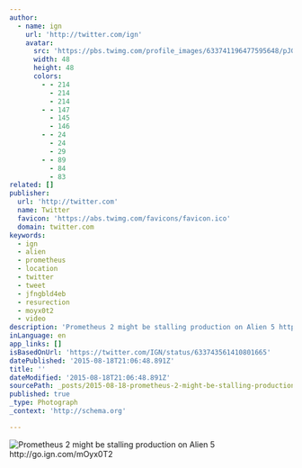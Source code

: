 ```yaml
---
author:
  - name: ign
    url: 'http://twitter.com/ign'
    avatar:
      src: 'https://pbs.twimg.com/profile_images/633741196477595648/pJG7b0Rj_normal.jpg'
      width: 48
      height: 48
      colors:
        - - 214
          - 214
          - 214
        - - 147
          - 145
          - 146
        - - 24
          - 24
          - 29
        - - 89
          - 84
          - 83
related: []
publisher:
  url: 'http://twitter.com'
  name: Twitter
  favicon: 'https://abs.twimg.com/favicons/favicon.ico'
  domain: twitter.com
keywords:
  - ign
  - alien
  - prometheus
  - location
  - twitter
  - tweet
  - jfngbld4eb
  - resurection
  - moyx0t2
  - video
description: 'Prometheus 2 might be stalling production on Alien 5 http://go.ign.com/mOyx0T2'
inLanguage: en
app_links: []
isBasedOnUrl: 'https://twitter.com/IGN/status/633743561410801665'
datePublished: '2015-08-18T21:06:48.891Z'
title: ''
dateModified: '2015-08-18T21:06:48.891Z'
sourcePath: _posts/2015-08-18-prometheus-2-might-be-stalling-production-on-alien-5-http.md
published: true
_type: Photograph
_context: 'http://schema.org'

---
```

![Prometheus 2 might be stalling production on Alien 5 http&colon;&sol;&sol;go&period;ign&period;com&sol;mOyx0T2](https://pbs.twimg.com/media/CMuCaQdUYAEpOKE.png:large)